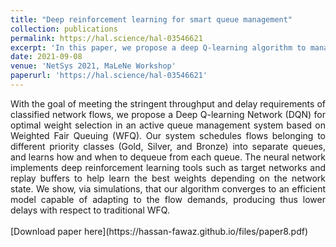 ```yaml
---
title: "Deep reinforcement learning for smart queue management"
collection: publications
permalink: https://hal.science/hal-03546621
excerpt: 'In this paper, we propose a deep Q-learning algorithm to manage queues in networks.'
date: 2021-09-08
venue: 'NetSys 2021, MaLeNe Workshop'
paperurl: 'https://hal.science/hal-03546621'
---
```

<div style="text-align: justify;">
With the goal of meeting the stringent throughput and delay requirements of classified network flows, we propose a Deep Q-learning Network (DQN) for optimal weight selection in an active queue management system based on Weighted Fair Queuing (WFQ). Our system schedules flows belonging to different priority classes (Gold, Silver, and Bronze) into separate queues, and learns how and when to dequeue from each queue. The neural network implements deep reinforcement learning tools such as target networks and replay buffers to help learn the best weights depending on the network state. We show, via simulations, that our algorithm converges to an efficient model capable of adapting to the flow demands, producing thus lower delays with respect to traditional WFQ.
</div>
<br>
[Download paper here](https://hassan-fawaz.github.io/files/paper8.pdf)


